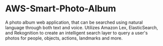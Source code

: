 # AWS-Smart-Photo-Album
A photo album web application, that can be searched using natural language through both text and voice. Utilizes Amazon Lex, ElasticSearch, and Rekognition to create an intelligent search layer to query a user's photos for people, objects, actions, landmarks and more.
